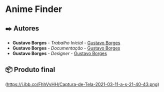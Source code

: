 # Anime Finder


## ✒️ Autores


* **Gustavo Borges** - *Trabalho Inicial* - [Gustavo Borges](https://github.com/linkParaPerfil)
* **Gustavo Borges** - *Documentação* - [Gustavo Borges](https://github.com/linkParaPerfil)
* **Gustavo Borges** - *Designer* - [Gustavo Borges](https://github.com/linkParaPerfil)

## 📦 Produto final
(https://i.ibb.co/FhhVvHH/Captura-de-Tela-2021-03-11-a-s-21-40-43.png)
